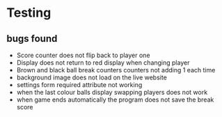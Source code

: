 # Testing 

## bugs found 
- Score counter does not flip back to player one 
- Display does not return to red display when changing player
- Brown and black ball break counters counters not adding 1 each time
- background image does not load on the live website
- settings form required attribute not working
- when the last colour balls display swapping players does not work
- when game ends automatically the program does not save the break score